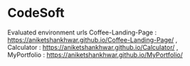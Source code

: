 # CodeSoft

Evaluated environment urls
Coffee-Landing-Page : https://aniketshankhwar.github.io/Coffee-Landing-Page/   ,  
  Calculator : https://aniketshankhwar.github.io/Calculator/  ,  
  MyPortfolio : https://aniketshankhwar.github.io/MyPortfolio/
